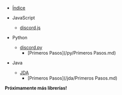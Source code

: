 * [Índice](/)

* JavaScript
  * [discord.js](/js/discord-js.md)

* Python
  * [discord.py](/py/discord-py.md)
    * [Primeros Pasos](/py/Primeros Pasos.md)

* Java
  * [JDA](/jda/jda.md)
    * [Primeros Pasos](/jda/Primeros Pasos.md)

**Próximamente más librerías!**